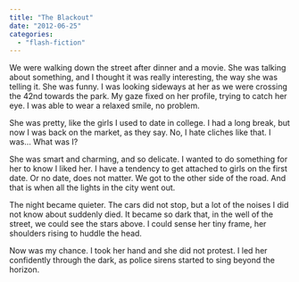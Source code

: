 ```yaml
---
title: "The Blackout"
date: "2012-06-25"
categories: 
  - "flash-fiction"
---
```


We were walking down the street after dinner and a movie. She was talking about something, and I thought it was really interesting, the way she was telling it. She was funny. I was looking sideways at her as we were crossing the 42nd towards the park. My gaze fixed on her profile, trying to catch her eye. I was able to wear a relaxed smile, no problem.

She was pretty, like the girls I used to date in college. I had a long break, but now I was back on the market, as they say. No, I hate cliches like that. I was... What was I?

She was smart and charming, and so delicate. I wanted to do something for her to know I liked her. I have a tendency to get attached to girls on the first date. Or no date, does not matter. We got to the other side of the road. And that is when all the lights in the city went out.

The night became quieter. The cars did not stop, but a lot of the noises I did not know about suddenly died. It became so dark that, in the well of the street, we could see the stars above. I could sense her tiny frame, her shoulders rising to huddle the head.

Now was my chance. I took her hand and she did not protest. I led her confidently through the dark, as police sirens started to sing beyond the horizon.
